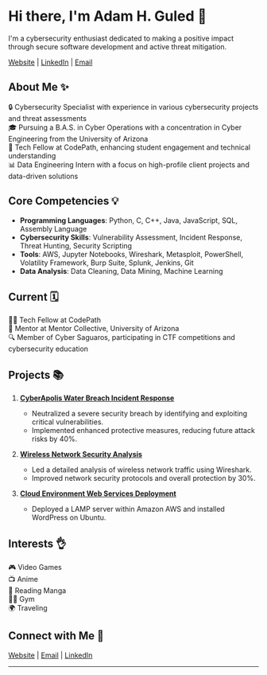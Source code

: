 # Hi there, I'm Adam H. Guled 👋

I'm a cybersecurity enthusiast dedicated to making a positive impact through secure software development and active threat mitigation.

[Website](https://adamjum24.wixsite.com/adamguled) | [LinkedIn](https://www.linkedin.com/in/adamguled) | [Email](mailto:adamguled24@email.com)

## About Me ✨
🔒 Cybersecurity Specialist with experience in various cybersecurity projects and threat assessments  
🎓 Pursuing a B.A.S. in Cyber Operations with a concentration in Cyber Engineering from the University of Arizona  
💼 Tech Fellow at CodePath, enhancing student engagement and technical understanding  
📊 Data Engineering Intern with a focus on high-profile client projects and data-driven solutions

## Core Competencies 💡
- **Programming Languages**: Python, C, C++, Java, JavaScript, SQL, Assembly Language
- **Cybersecurity Skills**: Vulnerability Assessment, Incident Response, Threat Hunting, Security Scripting
- **Tools**: AWS, Jupyter Notebooks, Wireshark, Metasploit, PowerShell, Volatility Framework, Burp Suite, Splunk, Jenkins, Git
- **Data Analysis**: Data Cleaning, Data Mining, Machine Learning

## Current 🗓️
👨‍💻 Tech Fellow at CodePath  
📝 Mentor at Mentor Collective, University of Arizona  
🔍 Member of Cyber Saguaros, participating in CTF competitions and cybersecurity education

## Projects 📚
1. [**CyberApolis Water Breach Incident Response**](https://github.com/adamguled/CyberApolis-Water-Breach)
   - Neutralized a severe security breach by identifying and exploiting critical vulnerabilities.
   - Implemented enhanced protective measures, reducing future attack risks by 40%.

2. [**Wireless Network Security Analysis**](https://github.com/adamguled/Wireless-Network-Security)
   - Led a detailed analysis of wireless network traffic using Wireshark.
   - Improved network security protocols and overall protection by 30%.

3. [**Cloud Environment Web Services Deployment**](https://github.com/adamguled/Cloud-Environment-Web-Services)
   - Deployed a LAMP server within Amazon AWS and installed WordPress on Ubuntu.

## Interests 👌
🎮 Video Games  
📺 Anime  
📖 Reading Manga  
🏋️‍♂️ Gym  
🌍 Traveling

## Connect with Me 🔗
[Website](https://adamjum24.wixsite.com/adamguled) | [Email](mailto:adamguled24@email.com) | [LinkedIn](https://www.linkedin.com/in/adamguled)

---
